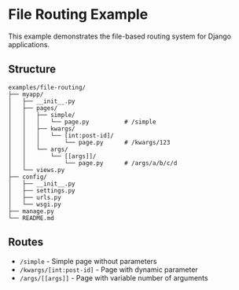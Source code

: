 # File Routing Example

This example demonstrates the file-based routing system for Django applications.

## Structure

```
examples/file-routing/
├── myapp/
│   ├── __init__.py
│   ├── pages/
│   │   ├── simple/
│   │   │   └── page.py          # /simple
│   │   ├── kwargs/
│   │   │   └── [int:post-id]/
│   │   │       └── page.py      # /kwargs/123
│   │   └── args/
│   │       └── [[args]]/
│   │           └── page.py      # /args/a/b/c/d
│   └── views.py
├── config/
│   ├── __init__.py
│   ├── settings.py
│   ├── urls.py
│   └── wsgi.py
├── manage.py
└── README.md
```

## Routes

- `/simple` - Simple page without parameters
- `/kwargs/[int:post-id]` - Page with dynamic parameter
- `/args/[[args]]` - Page with variable number of arguments
